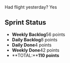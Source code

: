 Had flight yesterday? Yes

## Sprint Status
-   **Weekly Backlog**56 points
-   **Daily Backlog**8 points
-   **Daily Done**4 points
-   **Weekly Done**42 points
-   **TOTAL:****110 points**